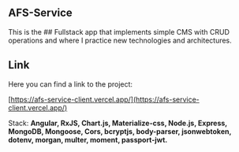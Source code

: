 ## AFS-Service

This is the ## Fullstack app that implements simple CMS with CRUD operations and where I practice new technologies and architectures.

## Link

Here you can find a link to the project:

[https://afs-service-client.vercel.app/](https://afs-service-client.vercel.app/)

Stack: **Angular, RxJS, Chart.js, Materialize-css, Node.js, Express, MongoDB, Mongoose,  Cors, bcryptjs, body-parser, jsonwebtoken, dotenv, morgan, multer, moment, passport-jwt.**
